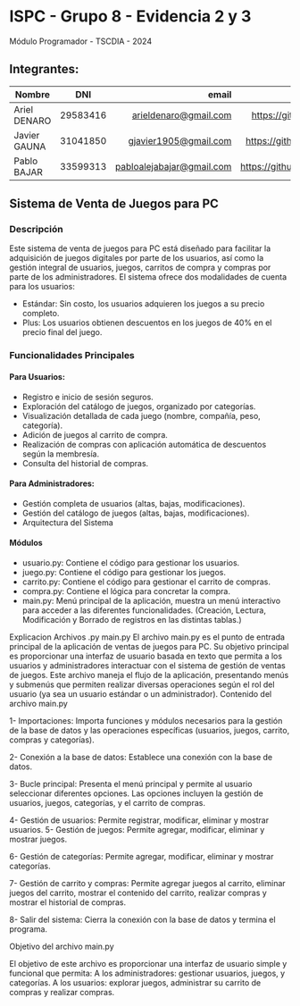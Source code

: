 # ISPC - Grupo 8 - Evidencia 2 y 3

Módulo Programador - TSCDIA - 2024

<!-- Detallar los datos de los integrantes del grupo: Nombre, Apellido, DNI, Correo Electrónico y link (url) de la cuenta personal de github. -->

## Integrantes:

| Nombre        | DNI           | email                     | Github                       |
| ------------- |:-------------:| -------------------------:|-----------------------------:|
| Ariel DENARO  | 29583416      | arieldenaro@gmail.com     |https://github.com/arielden   |
| Javier GAUNA  | 31041850      | gjavier1905@gmail.com     |https://github.com/gjavier07  |
| Pablo BAJAR   | 33599313      | pabloalejabajar@gmail.com |https://github.com/PabloBajar |

<!-- Descripción de la propuesta de proyecto elegida: -->
## Sistema de Venta de Juegos para PC
### Descripción

Este sistema de venta de juegos para PC está diseñado para facilitar la adquisición de juegos digitales por parte de los usuarios, así como la gestión integral de usuarios, juegos, carritos de compra y compras por parte de los administradores. El sistema ofrece dos modalidades de cuenta para los usuarios:

* Estándar: Sin costo, los usuarios adquieren los juegos a su precio completo.
* Plus: Los usuarios obtienen descuentos en los juegos de 40% en el precio final del juego.

### Funcionalidades Principales

#### Para Usuarios:

* Registro e inicio de sesión seguros.
* Exploración del catálogo de juegos, organizado por categorías.
* Visualización detallada de cada juego (nombre, compañía, peso, categoría).
* Adición de juegos al carrito de compra.
* Realización de compras con aplicación automática de descuentos según la membresía.
* Consulta del historial de compras.

#### Para Administradores:

* Gestión completa de usuarios (altas, bajas, modificaciones).
* Gestión del catálogo de juegos (altas, bajas, modificaciones).
* Arquitectura del Sistema

#### Módulos

* usuario.py: Contiene el código para gestionar los usuarios.
* juego.py: Contiene el código para gestionar los juegos.
* carrito.py: Contiene el código para gestionar el carrito de compras.
* compra.py: Contiene el lógica para concretar la compra.
* main.py: Menú principal de la aplicación, muestra un menú interactivo para acceder a las diferentes funcionalidades. (Creación, Lectura, Modificación y Borrado de registros en las distintas tablas.)

Explicacion Archivos .py
main.py
El archivo main.py es el punto de entrada principal de la aplicación de ventas de juegos para PC. Su objetivo principal es proporcionar una interfaz de usuario basada en texto que permita a los usuarios y administradores interactuar con el sistema de gestión de ventas de juegos. Este archivo maneja el flujo de la aplicación, presentando menús y submenús que permiten realizar diversas operaciones según el rol del usuario (ya sea un usuario estándar o un administrador).
Contenido del archivo main.py

1-	Importaciones:
Importa funciones y módulos necesarios para la gestión de la base de datos y las operaciones específicas (usuarios, juegos, carrito, compras y categorías).

2-	Conexión a la base de datos:
Establece una conexión con la base de datos.

3-	Bucle principal:
Presenta el menú principal y permite al usuario seleccionar diferentes opciones.
Las opciones incluyen la gestión de usuarios, juegos, categorías, y el carrito de compras.

4-	Gestión de usuarios:
Permite registrar, modificar, eliminar y mostrar usuarios.
5-	Gestión de juegos:
Permite agregar, modificar, eliminar y mostrar juegos.

6-	Gestión de categorías:
Permite agregar, modificar, eliminar y mostrar categorías.

7-	Gestión de carrito y compras:
Permite agregar juegos al carrito, eliminar juegos del carrito, mostrar el contenido del carrito, realizar compras y mostrar el historial de compras.

8-	Salir del sistema:
Cierra la conexión con la base de datos y termina el programa.

Objetivo del archivo main.py

El objetivo de este archivo es proporcionar una interfaz de usuario simple y funcional que permita:
A los administradores: gestionar usuarios, juegos, y categorías.
A los usuarios: explorar juegos, administrar su carrito de compras y realizar compras.



